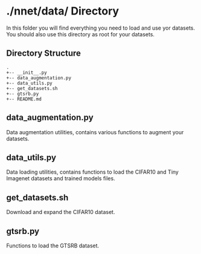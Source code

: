 # ./nnet/data/ Directory

In this folder you will find everything you need to load and use yor datasets.
You should also use this directory as root for your datasets.

## Directory Structure
	.
	+-- __init__.py
	+-- data_augmentation.py
	+-- data_utils.py
	+-- get_datasets.sh
	+-- gtsrb.py
	+-- README.md

## data_augmentation.py

Data augmentation utilities, contains various functions to augment your datasets.

## data_utils.py

Data loading utilities, contains functions to load the CIFAR10 and Tiny Imagenet datasets and trained models files.

## get_datasets.sh

Download and expand the CIFAR10 dataset.

## gtsrb.py

Functions to load the GTSRB dataset.



